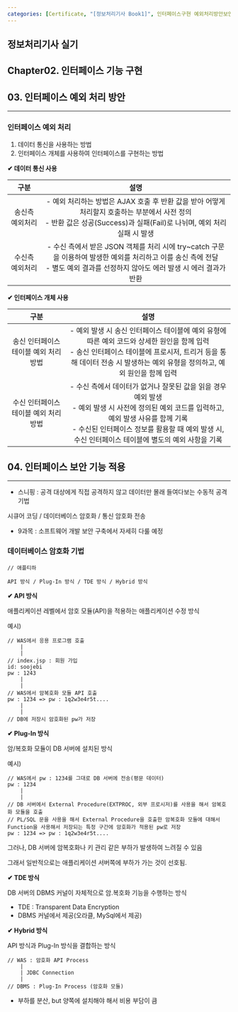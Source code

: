 ```yaml
---
categories: [Certificate, "[정보처리기사 Book1]", 인터페이스구현 예외처리방안보안]
---
```


## 정보처리기사 실기

## Chapter02. 인터페이스 기능 구현

## 03. 인터페이스 예외 처리 방안

<hr>

### 인터페이스 예외 처리

1. 데이터 통신을 사용하는 방법
2. 인터페이스 개체를 사용하여 인터페이스를 구현하는 방법

**✔ 데이터 통신 사용**

|구분|설명|
|:--:|:--:|
|송신측 예외처리|- 예외 처리하는 방법은 AJAX 호출 후 반환 값을 받아 어떻게 처리할지 호출하는 부분에서 사전 정의 <br> - 반환 값은 성공(Success)과 실패(Fail)로 나뉘며, 예외 처리 실패 시 발생|
|수신측 예외처리|- 수신 측에서 받은 JSON 객체를 처리 시에 try~catch 구문을 이용하여 발생한 예외를 처리하고 이를 송신 측에 전달 <br> - 별도 예외 결과를 선정하지 않아도 에러 발생 시 에러 결과가 반환|

**✔ 인터페이스 개체 사용**

|구분|설명|
|:--:|:--:|
|송신 인터페이스 테이블 예외 처리 방법|- 예외 발생 시 송신 인터페이스 테이블에 예외 유형에 따른 예외 코드와 상세한 원인을 함께 입력 <br> - 송신 인터페이스 테이블에 프로시저, 트리거 등을 통해 데이터 전송 시 발생하는 예외 유형을 정의하고, 예외 원인을 함께 입력|
|수신 인터페이스 테이블 예외 처리 방법|- 수신 측에서 데이터가 없거나 잘못된 값을 읽을 경우 예외 발생 <br> - 예외 발생 시 사전에 정의된 예외 코드를 입력하고, 예외 발생 사유를 함께 기록 <br> - 수신된 인터페이스 정보를 활용할 때 예외 발생 시, 수신 인터페이스 테이블에 별도의 예외 사항을 기록|

## 04. 인터페이스 보안 기능 적용

<hr>

- 스니핑 : 공격 대상에게 직접 공격하지 않고 데이터만 몰래 들여다보는 수동적 공격 기법

시큐어 코딩 / 데이터베이스 암호화 / 통신 암호화 전송

- 9과목 : 소프트웨어 개발 보안 구축에서 자세히 다룰 예정

### 데이터베이스 암호화 기법

```
// 애플티하

API 방식 / Plug-In 방식 / TDE 방식 / Hybrid 방식

```

**✔ API 방식**

애플리케이션 레벨에서 암호 모듈(API)을 적용하는 애플리케이션 수정 방식

예시)
```
// WAS에서 응용 프로그램 호출
    |
    |
// index.jsp : 회원 가입
id: soojebi
pw : 1243
    |
    |
// WAS에서 암복호화 모듈 API 호출
pw : 1234 => pw : 1q2w3e4r5t....
    |
    |
// DB에 저장시 암호화된 pw가 저장
```

**✔ Plug-In 방식**

암/복호화 모듈이 DB 서버에 설치된 방식

예시)
```
// WAS에서 pw : 1234를 그대로 DB 서버에 전송(평문 데이터)
pw : 1234 
    |
    |
// DB 서버에서 External Procedure(EXTPROC, 외부 프로시저)를 사용을 해서 암복호화 모듈을 호출
// PL/SQL 문을 사용을 해서 External Procedure을 호출한 암복호화 모듈에 대해서 Function을 사용해서 저장되는 특정 구간에 암호화가 적용된 pw로 저장
pw : 1234 => pw : 1q2w3e4r5t....
```

그러나, DB 서버에 암복호화나 키 관리 같은 부하가 발생하여 느려질 수 있음 

그래서 일반적으로는 애플리케이션 서버쪽에 부하가 가는 것이 선호됨.

**✔ TDE 방식**

DB 서버의 DBMS 커널이 자체적으로 암.복호화 기능을 수행하는 방식

- TDE : Transparent Data Encryption
- DBMS 커널에서 제공(오라클, MySql에서 제공)

**✔ Hybrid 방식**

API 방식과 Plug-In 방식을 결합하는 방식

```
// WAS : 암호화 API Process
    |
    | JDBC Connection
    |
// DBMS : Plug-In Process (암호화 모듈)
```

- 부하를 분산, but 양쪽에 설치해야 해서 비용 부담이 큼
